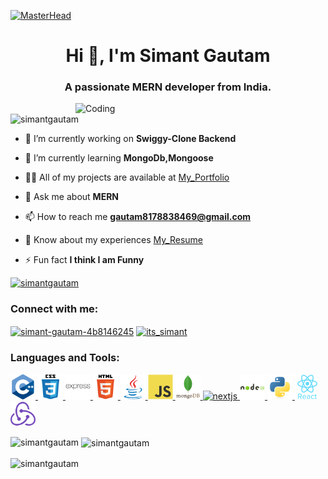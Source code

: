 
[![MasterHead]( https://www.wingstechsolutions.com/wp-content/uploads/2022/03/full-stack-development.gif)](https://github.com/simantgautam)
<h1 align="center">Hi 👋, I'm Simant Gautam</h1>
<h3 align="center">A passionate MERN developer from India.</h3>
<img align="right" alt="Coding" width="400" src="https://i.pinimg.com/originals/54/e3/7d/54e37d8074ebcde1d96c77d7b2a7f310.gif">

<p align="left"> <img src="https://komarev.com/ghpvc/?username=simantgautam&label=Profile%20views&color=0e75b6&style=flat" alt="simantgautam" /> </p>


- 🔭 I’m currently working on **Swiggy-Clone Backend**

- 🌱 I’m currently learning **MongoDb,Mongoose**

- 👨‍💻 All of my projects are available at [My_Portfolio ](https://simant-gautam-portfolio.vercel.app/)

- 💬 Ask me about **MERN**


- 📫 How to reach me **gautam8178838469@gmail.com**

- 📄 Know about my experiences [My_Resume](https://drive.google.com/file/d/14zvKr4wsfYm57YO-VvhIDuvU6gLqnt6k/view?usp=sharing)

- ⚡ Fun fact **I think I am Funny**

<p align="left"> <a href="https://github.com/ryo-ma/github-profile-trophy"><img src="https://github-profile-trophy.vercel.app/?username=simantgautam" alt="simantgautam" /></a> </p>


<h3 align="left">Connect with me:</h3>
<p align="left">
<a href="https://linkedin.com/in/simant-gautam-4b8146245" target="blank"><img align="center" src="https://raw.githubusercontent.com/rahuldkjain/github-profile-readme-generator/master/src/images/icons/Social/linked-in-alt.svg" alt="simant-gautam-4b8146245" height="30" width="40" /></a>
<a href="https://instagram.com/its_simant" target="blank"><img align="center" src="https://raw.githubusercontent.com/rahuldkjain/github-profile-readme-generator/master/src/images/icons/Social/instagram.svg" alt="its_simant" height="30" width="40" /></a>
</p>

<h3 align="left">Languages and Tools:</h3>
<p align="left"> <a href="https://www.w3schools.com/cpp/" target="_blank" rel="noreferrer"> <img src="https://raw.githubusercontent.com/devicons/devicon/master/icons/cplusplus/cplusplus-original.svg" alt="cplusplus" width="40" height="40"/> </a> <a href="https://www.w3schools.com/css/" target="_blank" rel="noreferrer"> <img src="https://raw.githubusercontent.com/devicons/devicon/master/icons/css3/css3-original-wordmark.svg" alt="css3" width="40" height="40"/> </a> <a href="https://expressjs.com" target="_blank" rel="noreferrer"> <img src="https://raw.githubusercontent.com/devicons/devicon/master/icons/express/express-original-wordmark.svg" alt="express" width="40" height="40"/> </a> <a href="https://www.w3.org/html/" target="_blank" rel="noreferrer"> <img src="https://raw.githubusercontent.com/devicons/devicon/master/icons/html5/html5-original-wordmark.svg" alt="html5" width="40" height="40"/> </a> <a href="https://www.java.com" target="_blank" rel="noreferrer"> <img src="https://raw.githubusercontent.com/devicons/devicon/master/icons/java/java-original.svg" alt="java" width="40" height="40"/> </a> <a href="https://developer.mozilla.org/en-US/docs/Web/JavaScript" target="_blank" rel="noreferrer"> <img src="https://raw.githubusercontent.com/devicons/devicon/master/icons/javascript/javascript-original.svg" alt="javascript" width="40" height="40"/> </a> <a href="https://www.mongodb.com/" target="_blank" rel="noreferrer"> <img src="https://raw.githubusercontent.com/devicons/devicon/master/icons/mongodb/mongodb-original-wordmark.svg" alt="mongodb" width="40" height="40"/> </a> <a href="https://nextjs.org/" target="_blank" rel="noreferrer"> <img src="https://cdn.worldvectorlogo.com/logos/nextjs-2.svg" alt="nextjs" width="40" height="40"/> </a> <a href="https://nodejs.org" target="_blank" rel="noreferrer"> <img src="https://raw.githubusercontent.com/devicons/devicon/master/icons/nodejs/nodejs-original-wordmark.svg" alt="nodejs" width="40" height="40"/> </a> <a href="https://www.python.org" target="_blank" rel="noreferrer"> <img src="https://raw.githubusercontent.com/devicons/devicon/master/icons/python/python-original.svg" alt="python" width="40" height="40"/> </a> <a href="https://reactjs.org/" target="_blank" rel="noreferrer"> <img src="https://raw.githubusercontent.com/devicons/devicon/master/icons/react/react-original-wordmark.svg" alt="react" width="40" height="40"/> </a> <a href="https://redux.js.org" target="_blank" rel="noreferrer"> <img src="https://raw.githubusercontent.com/devicons/devicon/master/icons/redux/redux-original.svg" alt="redux" width="40" height="40"/> </a> </p>

<p><img align="left" src="https://github-readme-stats.vercel.app/api/top-langs?username=simantgautam&show_icons=true&locale=en&layout=compact" alt="simantgautam" /></p>

<p>&nbsp;<img align="center" src="https://github-readme-stats.vercel.app/api?username=simantgautam&show_icons=true&locale=en" alt="simantgautam" /></p>

<p><img align="center" src="https://github-readme-streak-stats.herokuapp.com/?user=simantgautam&" alt="simantgautam" /></p>
